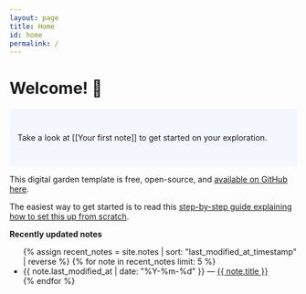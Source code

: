 ```yaml
---
layout: page
title: Home
id: home
permalink: /
---
```


# Welcome! 🌱

<div class="welcome-block">
  Take a look at <span class="internal-link">[[Your first note]]</span> to get started on your exploration.
</div>

This digital garden template is free, open-source, and [available on GitHub here](https://github.com/maximevaillancourt/digital-garden-jekyll-template).

The easiest way to get started is to read this [step-by-step guide explaining how to set this up from scratch](https://maximevaillancourt.com/blog/setting-up-your-own-digital-garden-with-jekyll).

<strong>Recently updated notes</strong>

<ul>
  {% assign recent_notes = site.notes | sort: "last_modified_at_timestamp" | reverse %}
  {% for note in recent_notes limit: 5 %}
    <li>
      {{ note.last_modified_at | date: "%Y-%m-%d" }} — <a class="internal-link" href="{{ site.baseurl }}{{ note.url }}">{{ note.title }}</a>
    </li>
  {% endfor %}
</ul>

<style>
  .wrapper {
    max-width: 46em;
  }

  .welcome-block {
    padding: 3em 1em;
    background: #f5f7ff;
    border-radius: 4px;
  }

  [data-theme="dark"] .welcome-block {
    background-color: #1f232b;
    color: #eaeaea;
  }
</style>
